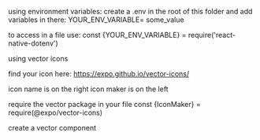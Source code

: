 using environment variables:
create a .env in the root of this folder and add variables in there:
YOUR_ENV_VARIABLE= some_value

to access in a file use:
const {YOUR_ENV_VARIABLE} = require('react-native-dotenv')

using vector icons

find your icon here:
https://expo.github.io/vector-icons/

icon name is on the right
icon maker is on the left

require the vector package in your file
const {IconMaker} = require(@expo/vector-icons)

create a vector component
<IconMaker name="name-of-icon" size={32} color="green" />
